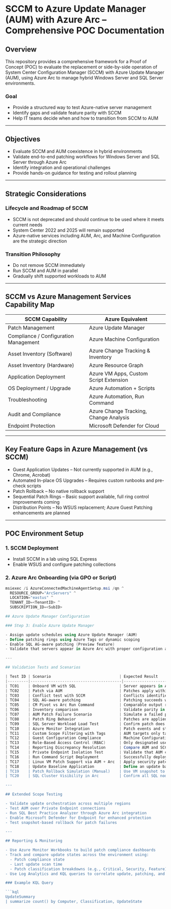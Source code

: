 # SCCM to Azure Update Manager (AUM) with Azure Arc – Comprehensive POC Documentation

## Overview

This repository provides a comprehensive framework for a Proof of Concept (POC) to evaluate the replacement or side-by-side operation of System Center Configuration Manager (SCCM) with Azure Update Manager (AUM), using Azure Arc to manage hybrid Windows Server and SQL Server environments.

### Goal

- Provide a structured way to test Azure-native server management
- Identify gaps and validate feature parity with SCCM
- Help IT teams decide when and how to transition from SCCM to AUM

---

## Objectives

- Evaluate SCCM and AUM coexistence in hybrid environments
- Validate end-to-end patching workflows for Windows Server and SQL Server through Azure Arc
- Identify integration and operational challenges
- Provide hands-on guidance for testing and rollout planning

---

## Strategic Considerations

### Lifecycle and Roadmap of SCCM

- SCCM is not deprecated and should continue to be used where it meets current needs
- System Center 2022 and 2025 will remain supported
- Azure-native services including AUM, Arc, and Machine Configuration are the strategic direction

### Transition Philosophy

- Do not remove SCCM immediately
- Run SCCM and AUM in parallel
- Gradually shift supported workloads to AUM

---

## SCCM vs Azure Management Services Capability Map

| SCCM Capability                       | Azure Equivalent                                |
|--------------------------------------|-------------------------------------------------|
| Patch Management                     | Azure Update Manager                            |
| Compliance / Configuration Management| Azure Machine Configuration                     |
| Asset Inventory (Software)           | Azure Change Tracking & Inventory               |
| Asset Inventory (Hardware)           | Azure Resource Graph                            |
| Application Deployment               | Azure VM Apps, Custom Script Extension          |
| OS Deployment / Upgrade              | Azure Automation + Scripts                      |
| Troubleshooting                      | Azure Automation, Run Command                   |
| Audit and Compliance                 | Azure Change Tracking, Change Analysis          |
| Endpoint Protection                  | Microsoft Defender for Cloud                    |

---

## Key Feature Gaps in Azure Management (vs SCCM)

- Guest Application Updates – Not currently supported in AUM (e.g., Chrome, Acrobat)
- Automated In-place OS Upgrades – Requires custom runbooks and pre-check scripts
- Patch Rollback – No native rollback support
- Sequential Patch Rings – Basic support available, full ring control improvements coming
- Distribution Points – No WSUS replacement; Azure Guest Patching enhancements are planned

---

## POC Environment Setup

### 1. SCCM Deployment

- Install SCCM in a lab using SQL Express
- Enable WSUS and configure patching collections

### 2. Azure Arc Onboarding (via GPO or Script)

```powershell
msiexec /i AzureConnectedMachineAgentSetup.msi /qn ^
  RESOURCE_GROUP="ArcServers" ^
  LOCATION="eastus" ^
  TENANT_ID=<TenantID> ^
  SUBSCRIPTION_ID=<SubID>

## Azure Update Manager Configuration

### Step 3: Enable Azure Update Manager

- Assign update schedules using Azure Update Manager (AUM)
- Define patching rings using Azure Tags or dynamic scoping
- Enable SQL AG-aware patching (Preview feature)
- Validate that servers appear in Azure Arc with proper configuration and installed extensions

---

## Validation Tests and Scenarios

| Test ID | Scenario                              | Expected Result                                                                 |
|---------|----------------------------------------|----------------------------------------------------------------------------------|
| TC01    | Onboard VM with SQL                   | Server appears in Azure Arc with compliance and guest configuration extensions  |
| TC02    | Patch via AUM                         | Patches apply within defined maintenance window                                 |
| TC03    | Conflict test with SCCM               | Conflicts identified; either dual scan error or patch rejection                 |
| TC04    | SQL AG-aware patching                 | Patching succeeds without AlwaysOn availability group disruption                |
| TC05    | CM Pivot vs Arc Run Command           | Comparable output returned; execution time differences documented               |
| TC06    | Inventory comparison                  | Validate parity in OS, installed software, and patch data                       |
| TC07    | AUM Patch Failure Scenario            | Simulate a failed patch to observe AUM error reporting and alerting behavior    |
| TC08    | Patch Ring Behavior                   | Patches are applied progressively across tags (e.g., Dev > Staging > Prod)      |
| TC09    | SQL Server Workload Load Test         | Confirm patch does not degrade SQL performance post-install                     |
| TC10    | Azure Monitor Integration             | Patch events and status show up in Monitor dashboards/logs                      |
| TC11    | Custom Scope Filtering with Tags      | AUM targets only tagged resources for patching                                  |
| TC12    | Guest Configuration Compliance        | Machine Configuration policies enforce registry or file state compliance        |
| TC13    | Role-Based Access Control (RBAC)      | Only designated users can manage updates at scope level                         |
| TC14    | Reporting Discrepancy Resolution      | Compare AUM and SCCM compliance reports and explain discrepancies               |
| TC15    | Private Endpoint Isolation Test       | Validate that AUM can patch servers via Private Link only                       |
| TC16    | Run Command Script Deployment         | Successfully deploy a script using Arc Run Command for pre-patch checks         |
| TC17    | Linux VM Patch Support via AUM + Arc  | Apply security patches to an onboarded Linux server and confirm success         |
| TC18    | Update Baseline Application           | Define an update baseline and verify it's applied across a resource group       |
| TC19    | Patch Rollback Simulation (Manual)    | Use VM snapshot to simulate rollback and document guidance                      |
| TC20    | SQL Cluster Visibility in Arc         | Confirm all SQL nodes and health are visible and manageable under Arc           |

---

## Extended Scope Testing

- Validate update orchestration across multiple regions
- Test AUM over Private Endpoint connections
- Run SQL Best Practice Analyzer through Azure Arc integration
- Enable Microsoft Defender for Endpoint for enhanced protection
- Test snapshot-based rollback for patch failures

---

## Reporting & Monitoring

- Use Azure Monitor Workbooks to build patch compliance dashboards
- Track and compare update states across the environment using:
  - Patch compliance state
  - Last update scan time
  - Patch classification breakdowns (e.g., Critical, Security, Feature)
- Use Log Analytics and KQL queries to correlate update, patching, and agent telemetry

### Example KQL Query

```kql
UpdateSummary
| summarize count() by Computer, Classification, UpdateState





